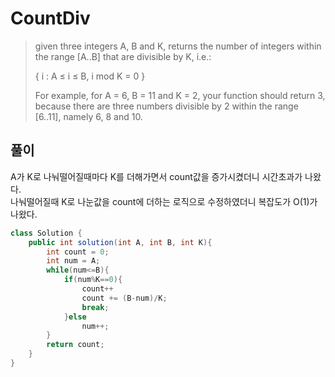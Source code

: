 # CountDiv
> given three integers A, B and K, returns the number of integers within the range [A..B] that are divisible by K, i.e.:   
>   
>{ i : A ≤ i ≤ B, i mod K = 0 }    
>     
>For example, for A = 6, B = 11 and K = 2, your function should return 3, because there are three numbers divisible by 2 within the range [6..11], namely 6, 8 and 10.   

## 풀이
A가 K로 나눠떨어질때마다 K를 더해가면서 count값을 증가시켰더니 시간초과가 나왔다.    
나눠떨어질때 K로 나눈값을 count에 더하는 로직으로 수정하였더니 복잡도가 O(1)가 나왔다.    
```java
class Solution { 
	public int solution(int A, int B, int K){
		int count = 0;
		int num = A;
		while(num<=B){
			if(num%K==0){
				count++
				count += (B-num)/K;
				break;
			}else
				num++;
		}
		return count;
	}	
}
```